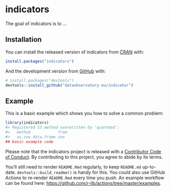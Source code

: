 
<!-- README.md is generated from README.Rmd. Please edit that file -->

# indicators

<!-- badges: start -->
<!-- badges: end -->

The goal of indicators is to …

## Installation

You can install the released version of indicators from
[CRAN](https://CRAN.R-project.org) with:

``` r
install.packages("indicators")
```

And the development version from [GitHub](https://github.com/) with:

``` r
# install.packages("devtools")
devtools::install_github("dataobservatory-eu/indicator")
```

## Example

This is a basic example which shows you how to solve a common problem:

``` r
library(indicators)
#> Registered S3 method overwritten by 'quantmod':
#>   method            from
#>   as.zoo.data.frame zoo
## basic example code
```

Please note that the indicators project is released with a [Contributor
Code of
Conduct](https://contributor-covenant.org/version/2/0/CODE_OF_CONDUCT.html).
By contributing to this project, you agree to abide by its terms.

You’ll still need to render `README.Rmd` regularly, to keep `README.md`
up-to-date. `devtools::build_readme()` is handy for this. You could also
use GitHub Actions to re-render `README.Rmd` every time you push. An
example workflow can be found here:
<https://github.com/r-lib/actions/tree/master/examples>.
